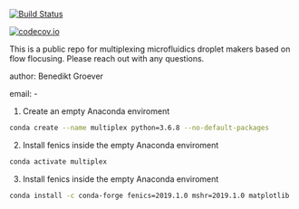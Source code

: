 [![Build Status](https://travis-ci.org/bimanifold/pybimanifold.svg?branch=master)](https://travis-ci.org/bimanifold/pybimanifold)

[![codecov.io](https://codecov.io/gh/bimanifold/pybimanifold/branch/master/graph/badge.svg)](https://codecov.io/gh/bimanifold/pybimanifold)

This is a public repo for multiplexing microfluidics droplet makers based on flow flocusing. Please reach out with any questions.

author: Benedikt Groever

email: -

1) Create an empty Anaconda enviroment

```bash
conda create --name multiplex python=3.6.8 --no-default-packages
```

2) Install fenics inside the empty Anaconda enviroment

```bash
conda activate multiplex
```

3) Install fenics inside the empty Anaconda enviroment

```bash
conda install -c conda-forge fenics=2019.1.0 mshr=2019.1.0 matplotlib
```
